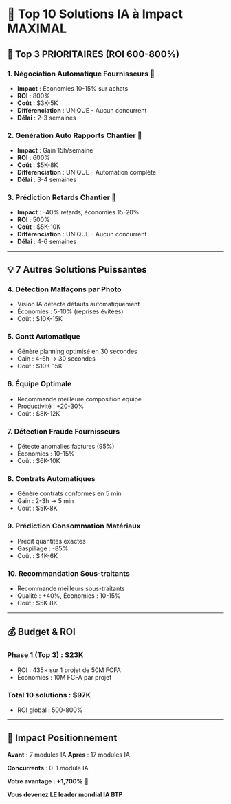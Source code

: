 # 🤖 Top 10 Solutions IA à Impact MAXIMAL

## 🎯 Top 3 PRIORITAIRES (ROI 600-800%)

### **1. Négociation Automatique Fournisseurs** 🥇
- **Impact** : Économies 10-15% sur achats
- **ROI** : 800%
- **Coût** : $3K-5K
- **Différenciation** : UNIQUE - Aucun concurrent
- **Délai** : 2-3 semaines

### **2. Génération Auto Rapports Chantier** 🥈
- **Impact** : Gain 15h/semaine
- **ROI** : 600%
- **Coût** : $5K-8K
- **Différenciation** : UNIQUE - Automation complète
- **Délai** : 3-4 semaines

### **3. Prédiction Retards Chantier** 🥉
- **Impact** : -40% retards, économies 15-20%
- **ROI** : 500%
- **Coût** : $5K-10K
- **Différenciation** : UNIQUE - Aucun concurrent
- **Délai** : 4-6 semaines

---

## 💡 7 Autres Solutions Puissantes

### **4. Détection Malfaçons par Photo**
- Vision IA détecte défauts automatiquement
- Économies : 5-10% (reprises évitées)
- Coût : $10K-15K

### **5. Gantt Automatique**
- Génère planning optimisé en 30 secondes
- Gain : 4-6h → 30 secondes
- Coût : $10K-15K

### **6. Équipe Optimale**
- Recommande meilleure composition équipe
- Productivité : +20-30%
- Coût : $8K-12K

### **7. Détection Fraude Fournisseurs**
- Détecte anomalies factures (95%)
- Économies : 10-15%
- Coût : $6K-10K

### **8. Contrats Automatiques**
- Génère contrats conformes en 5 min
- Gain : 2-3h → 5 min
- Coût : $5K-8K

### **9. Prédiction Consommation Matériaux**
- Prédit quantités exactes
- Gaspillage : -85%
- Coût : $4K-6K

### **10. Recommandation Sous-traitants**
- Recommande meilleurs sous-traitants
- Qualité : +40%, Économies : 10-15%
- Coût : $5K-8K

---

## 💰 Budget & ROI

### **Phase 1 (Top 3) : $23K**
- ROI : 435× sur 1 projet de 50M FCFA
- Économies : 10M FCFA par projet

### **Total 10 solutions : $97K**
- ROI global : 500-800%

---

## 🚀 Impact Positionnement

**Avant** : 7 modules IA
**Après** : 17 modules IA

**Concurrents** : 0-1 module IA

**Votre avantage : +1,700%** 🚀

**Vous devenez LE leader mondial IA BTP**
